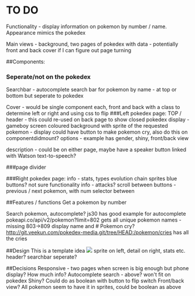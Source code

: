 # TO DO

Functionality - display information on pokemon by number / name. Appearance mimics the pokedex

Main views - background, two pages of pokedex with data - potentially front and back cover if I can figure out page turning

##Components:

### Seperate/not on the pokedex

Searchbar - autocomplete search bar for pokemon by name - at top or bottom but seperate to pokedex

Cover - would be single component each, front and back with a class to determine left or right and using css to flip
###Left pokedex page:
TOP / header - this could re-used on back page to show closed pokedex
display - gameboy screen coloured background with sprite of the requested pokemon - display could have button to make pokemon cry, also do this on componentdidmount?
options - example has gender, shiny, front/back view

description - could be on either page, maybe have a speaker button linked with Watson text-to-speech?

###page divider

###Right pokedex page:
info - stats, types
evolution chain sprites
blue buttons? not sure functionality
info - attacks? scroll between
buttons - previous / next pokemon, with num selector between

##Features / functions
Get a pokemon by number

Search pokemon, autocomplete? js30 has good example for autocomplete
pokeapi.co/api/v2/pokemon?limit=802 gets all unique pokemon names - missing 803->809
display name and #
Pokemon cry? http://git.veekun.com/pokedex-media.git/tree/HEAD:/pokemon/cries has all the cries

##Design
This is a template idea
![](https://img.rankedboost.com/wp-content/uploads/2016/07/Pokemon-Go-Pok%C3%A9dex-300x229.png)
sprite on left, detail on right, stats etc.
header?
searchbar seperate?

##Decisions
Responsive - two pages when screen is big enough but phone display?
How much info?
Autocomplete search - above? won't fit on pokedex
Shiny? Could do as boolean with button to flip switch
Front/back view? All pokemon seem to have it in sprites, could be boolean as above
